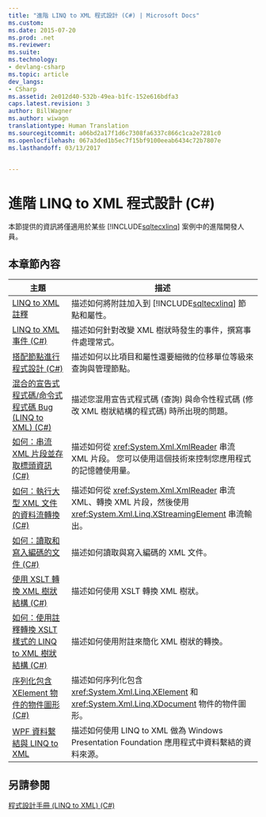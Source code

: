 ```yaml
---
title: "進階 LINQ to XML 程式設計 (C#) | Microsoft Docs"
ms.custom: 
ms.date: 2015-07-20
ms.prod: .net
ms.reviewer: 
ms.suite: 
ms.technology:
- devlang-csharp
ms.topic: article
dev_langs:
- CSharp
ms.assetid: 2e012d40-532b-49ea-b1fc-152e616bdfa3
caps.latest.revision: 3
author: BillWagner
ms.author: wiwagn
translationtype: Human Translation
ms.sourcegitcommit: a06bd2a17f1d6c7308fa6337c866c1ca2e7281c0
ms.openlocfilehash: 067a3ded1b5ec7f15bf9100eeab6434c72b7807e
ms.lasthandoff: 03/13/2017


---
```

# <a name="advanced-linq-to-xml-programming-c"></a>進階 LINQ to XML 程式設計 (C#)
本節提供的資訊將僅適用於某些 [!INCLUDE[sqltecxlinq](../../../../csharp/programming-guide/concepts/linq/includes/sqltecxlinq_md.md)] 案例中的進階開發人員。  
  
## <a name="in-this-section"></a>本章節內容  
  
|主題|描述|  
|-----------|-----------------|  
|[LINQ to XML 註釋](../../../../csharp/programming-guide/concepts/linq/linq-to-xml-annotations.md)|描述如何將附註加入到 [!INCLUDE[sqltecxlinq](../../../../csharp/programming-guide/concepts/linq/includes/sqltecxlinq_md.md)] 節點和屬性。|  
|[LINQ to XML 事件 (C#)](../../../../csharp/programming-guide/concepts/linq/linq-to-xml-events.md)|描述如何針對改變 XML 樹狀時發生的事件，撰寫事件處理常式。|  
|[搭配節點進行程式設計 (C#)](../../../../csharp/programming-guide/concepts/linq/programming-with-nodes.md)|描述如何以比項目和屬性還要細微的位移單位等級來查詢與管理節點。|  
|[混合的宣告式程式碼/命令式程式碼 Bug (LINQ to XML) (C#)](../../../../csharp/programming-guide/concepts/linq/mixed-declarative-code-imperative-code-bugs-linq-to-xml.md)|描述您混用宣告式程式碼 (查詢) 與命令性程式碼 (修改 XML 樹狀結構的程式碼) 時所出現的問題。|  
|[如何：串流 XML 片段並存取標頭資訊 (C#)](../../../../csharp/programming-guide/concepts/linq/how-to-stream-xml-fragments-with-access-to-header-information.md)|描述如何從 <xref:System.Xml.XmlReader> 串流 XML 片段。 您可以使用這個技術來控制您應用程式的記憶體使用量。|  
|[如何：執行大型 XML 文件的資料流轉換 (C#)](../../../../csharp/programming-guide/concepts/linq/how-to-perform-streaming-transform-of-large-xml-documents.md)|描述如何從 <xref:System.Xml.XmlReader> 串流 XML、轉換 XML 片段，然後使用 <xref:System.Xml.Linq.XStreamingElement> 串流輸出。|  
|[如何：讀取和寫入編碼的文件 (C#)](../../../../csharp/programming-guide/concepts/linq/how-to-read-and-write-an-encoded-document.md)|描述如何讀取與寫入編碼的 XML 文件。|  
|[使用 XSLT 轉換 XML 樹狀結構 (C#)](../../../../csharp/programming-guide/concepts/linq/using-xslt-to-transform-an-xml-tree.md)|描述如何使用 XSLT 轉換 XML 樹狀。|  
|[如何：使用註釋轉換 XSLT 樣式的 LINQ to XML 樹狀結構 (C#)](../../../../csharp/programming-guide/concepts/linq/how-to-use-annotations-to-transform-linq-to-xml-trees-in-an-xslt-style.md)|描述如何使用附註來簡化 XML 樹狀的轉換。|  
|[序列化包含 XElement 物件的物件圖形 (C#)](../../../../csharp/programming-guide/concepts/linq/serializing-object-graphs-that-contain-xelement-objects.md)|描述如何序列化包含 <xref:System.Xml.Linq.XElement> 和 <xref:System.Xml.Linq.XDocument> 物件的物件圖形。|  
|[WPF 資料繫結與 LINQ to XML](https://docs.microsoft.com/visualstudio/designers/wpf-data-binding-with-linq-to-xml)|描述如何使用 LINQ to XML 做為 Windows Presentation Foundation 應用程式中資料繫結的資料來源。|  
  
## <a name="see-also"></a>另請參閱  
 [程式設計手冊 (LINQ to XML) (C#)](../../../../csharp/programming-guide/concepts/linq/programming-guide-linq-to-xml.md)
